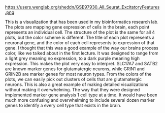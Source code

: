 https://users.wenglab.org/sheddn/GSE97930_All_Seurat_ExcitatoryFeatures.png

This is a visualization that has been used in my bioinformatics research lab. The plots are mapping gene expression of cells in the brain, each point represents an individual cell. The structure of the plot is the same for all 4 plots, but the color scheme is different. The title of each plot represents a neuronal gene, and the color of each cell represents to expression of that gene. I thought that this was a good example of the way our brains process color, like we talked about in the first lecture. It was designed to range from a light grey meaning no expression, to a dark purple meaning high expression. This makes the plot very easy to interpret. SLC17A7 and SATB2 are known marker genes for glutamatergic neurons, while GRIN1 and GRIN2B are marker genes for most neuron types. From the colors of the plots, we can easily pick out clusters of cells that are glutamatergic neurons. This is also a great example of making detailed visualizations without making it overwhelming. The way that they were designed implemented marker gene analysis 1 cell type at a time. It would have been much more confusing and overwhelming to include several dozen marker genes to identify a every cell type that exists in the brain. 

